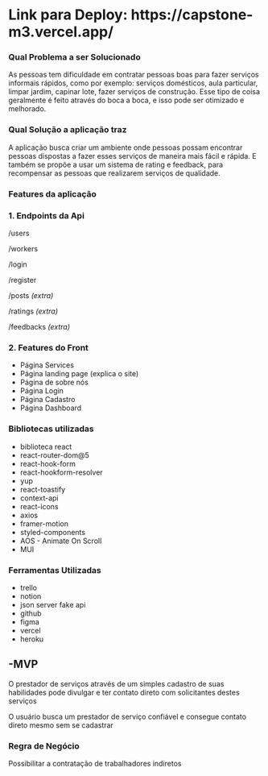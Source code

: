 <h1>
Link para Deploy: https://capstone-m3.vercel.app/
</h1>


### **Qual Problema a ser Solucionado**

As pessoas tem dificuldade em contratar pessoas boas para fazer serviços informais rápidos, como por exemplo: serviços domésticos, aula particular, limpar jardim, capinar lote, fazer serviços de construção. Esse tipo de coisa geralmente é feito através do boca a boca, e isso pode ser otimizado e melhorado.

### **Qual Solução a aplicação traz**

A aplicação busca criar um ambiente onde pessoas possam encontrar pessoas dispostas a fazer esses serviços de maneira mais fácil e rápida. E também se propõe a usar um sistema de rating e feedback, para recompensar as pessoas que realizarem serviços de qualidade.

### **Features da aplicação**

### 1. Endpoints da Api

/users

/workers

/login

/register

/posts *(extra)*

/ratings *(extra)*

/feedbacks *(extra)*

### 2. Features do Front

- Página Services
- Página landing page (explica o site)
- Página de sobre nós
- Página Login
- Página Cadastro
- Página Dashboard


### **Bibliotecas utilizadas**

- biblioteca react
- react-router-dom@5
- react-hook-form
- react-hookform-resolver
- yup
- react-toastify
- context-api
- react-icons
- axios
- framer-motion
- styled-components
- AOS - Animate On Scroll
- MUI


### **Ferramentas Utilizadas**

- trello
- notion
- json server fake api
- github
- figma
- vercel
- heroku



## -MVP

O prestador de serviços através de um simples cadastro de suas habilidades pode divulgar e ter contato direto com solicitantes destes serviços

O usuário busca um prestador de serviço confiável e consegue contato direto mesmo sem se cadastrar

### Regra de Negócio

Possibilitar a contratação de trabalhadores indiretos




